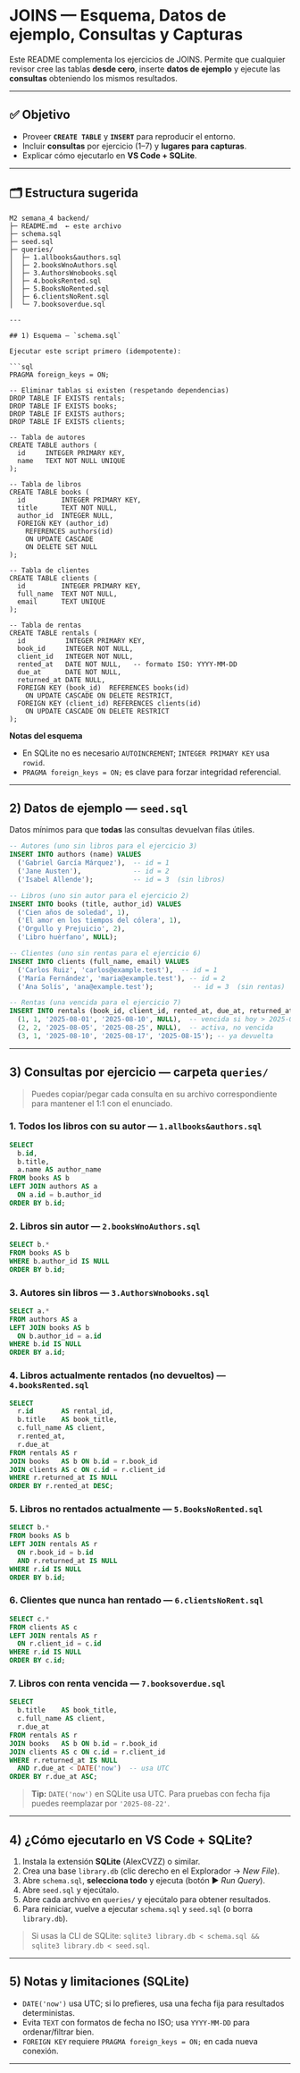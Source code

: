 # JOINS — Esquema, Datos de ejemplo, Consultas y Capturas

Este README complementa los ejercicios de JOINS. Permite que cualquier revisor cree las tablas **desde cero**, inserte **datos de ejemplo** y ejecute las **consultas** obteniendo los mismos resultados.

---

## ✅ Objetivo

- Proveer **`CREATE TABLE`** y **`INSERT`** para reproducir el entorno.
- Incluir **consultas** por ejercicio (1–7) y **lugares para capturas**.
- Explicar cómo ejecutarlo en **VS Code + SQLite**.

---

## 🗂️ Estructura sugerida

```
M2 semana_4 backend/
├─ README.md  ← este archivo
├─ schema.sql
├─ seed.sql
├─ queries/
│  ├─ 1.allbooks&authors.sql
│  ├─ 2.booksWnoAuthors.sql
│  ├─ 3.AuthorsWnobooks.sql
│  ├─ 4.booksRented.sql
│  ├─ 5.BooksNoRented.sql
│  ├─ 6.clientsNoRent.sql
│  └─ 7.booksoverdue.sql

---

## 1) Esquema — `schema.sql`

Ejecutar este script primero (idempotente):

```sql
PRAGMA foreign_keys = ON;

-- Eliminar tablas si existen (respetando dependencias)
DROP TABLE IF EXISTS rentals;
DROP TABLE IF EXISTS books;
DROP TABLE IF EXISTS authors;
DROP TABLE IF EXISTS clients;

-- Tabla de autores
CREATE TABLE authors (
  id     INTEGER PRIMARY KEY,
  name   TEXT NOT NULL UNIQUE
);

-- Tabla de libros
CREATE TABLE books (
  id         INTEGER PRIMARY KEY,
  title      TEXT NOT NULL,
  author_id  INTEGER NULL,
  FOREIGN KEY (author_id)
    REFERENCES authors(id)
    ON UPDATE CASCADE
    ON DELETE SET NULL
);

-- Tabla de clientes
CREATE TABLE clients (
  id         INTEGER PRIMARY KEY,
  full_name  TEXT NOT NULL,
  email      TEXT UNIQUE
);

-- Tabla de rentas
CREATE TABLE rentals (
  id          INTEGER PRIMARY KEY,
  book_id     INTEGER NOT NULL,
  client_id   INTEGER NOT NULL,
  rented_at   DATE NOT NULL,   -- formato ISO: YYYY-MM-DD
  due_at      DATE NOT NULL,
  returned_at DATE NULL,
  FOREIGN KEY (book_id)  REFERENCES books(id)
    ON UPDATE CASCADE ON DELETE RESTRICT,
  FOREIGN KEY (client_id) REFERENCES clients(id)
    ON UPDATE CASCADE ON DELETE RESTRICT
);
```

**Notas del esquema**

- En SQLite no es necesario `AUTOINCREMENT`; `INTEGER PRIMARY KEY` usa `rowid`.
- `PRAGMA foreign_keys = ON;` es clave para forzar integridad referencial.

---

## 2) Datos de ejemplo — `seed.sql`

Datos mínimos para que **todas** las consultas devuelvan filas útiles.

```sql
-- Autores (uno sin libros para el ejercicio 3)
INSERT INTO authors (name) VALUES
  ('Gabriel García Márquez'),  -- id = 1
  ('Jane Austen'),             -- id = 2
  ('Isabel Allende');          -- id = 3  (sin libros)

-- Libros (uno sin autor para el ejercicio 2)
INSERT INTO books (title, author_id) VALUES
  ('Cien años de soledad', 1),
  ('El amor en los tiempos del cólera', 1),
  ('Orgullo y Prejuicio', 2),
  ('Libro huérfano', NULL);

-- Clientes (uno sin rentas para el ejercicio 6)
INSERT INTO clients (full_name, email) VALUES
  ('Carlos Ruiz', 'carlos@example.test'),  -- id = 1
  ('María Fernández', 'maria@example.test'), -- id = 2
  ('Ana Solís', 'ana@example.test');          -- id = 3  (sin rentas)

-- Rentas (una vencida para el ejercicio 7)
INSERT INTO rentals (book_id, client_id, rented_at, due_at, returned_at) VALUES
  (1, 1, '2025-08-01', '2025-08-10', NULL),  -- vencida si hoy > 2025-08-10
  (2, 2, '2025-08-05', '2025-08-25', NULL),  -- activa, no vencida
  (3, 1, '2025-08-10', '2025-08-17', '2025-08-15'); -- ya devuelta
```

---

## 3) Consultas por ejercicio — carpeta `queries/`

> Puedes copiar/pegar cada consulta en su archivo correspondiente para mantener el 1:1 con el enunciado.

### 1. **Todos los libros con su autor** — `1.allbooks&authors.sql`

```sql
SELECT
  b.id,
  b.title,
  a.name AS author_name
FROM books AS b
LEFT JOIN authors AS a
  ON a.id = b.author_id
ORDER BY b.id;
```

### 2. **Libros sin autor** — `2.booksWnoAuthors.sql`

```sql
SELECT b.*
FROM books AS b
WHERE b.author_id IS NULL
ORDER BY b.id;
```

### 3. **Autores sin libros** — `3.AuthorsWnobooks.sql`

```sql
SELECT a.*
FROM authors AS a
LEFT JOIN books AS b
  ON b.author_id = a.id
WHERE b.id IS NULL
ORDER BY a.id;
```

### 4. **Libros actualmente rentados (no devueltos)** — `4.booksRented.sql`

```sql
SELECT
  r.id       AS rental_id,
  b.title    AS book_title,
  c.full_name AS client,
  r.rented_at,
  r.due_at
FROM rentals AS r
JOIN books   AS b ON b.id = r.book_id
JOIN clients AS c ON c.id = r.client_id
WHERE r.returned_at IS NULL
ORDER BY r.rented_at DESC;
```

### 5. **Libros no rentados actualmente** — `5.BooksNoRented.sql`

```sql
SELECT b.*
FROM books AS b
LEFT JOIN rentals AS r
  ON r.book_id = b.id
  AND r.returned_at IS NULL
WHERE r.id IS NULL
ORDER BY b.id;
```

### 6. **Clientes que nunca han rentado** — `6.clientsNoRent.sql`

```sql
SELECT c.*
FROM clients AS c
LEFT JOIN rentals AS r
  ON r.client_id = c.id
WHERE r.id IS NULL
ORDER BY c.id;
```

### 7. **Libros con renta vencida** — `7.booksoverdue.sql`

```sql
SELECT
  b.title    AS book_title,
  c.full_name AS client,
  r.due_at
FROM rentals AS r
JOIN books   AS b ON b.id = r.book_id
JOIN clients AS c ON c.id = r.client_id
WHERE r.returned_at IS NULL
  AND r.due_at < DATE('now')  -- usa UTC
ORDER BY r.due_at ASC;
```

> **Tip:** `DATE('now')` en SQLite usa UTC. Para pruebas con fecha fija puedes reemplazar por `'2025-08-22'`.

---

## 4) ¿Cómo ejecutarlo en VS Code + SQLite?

1. Instala la extensión **SQLite** (AlexCVZZ) o similar.
2. Crea una base `library.db` (clic derecho en el Explorador → *New File*).
3. Abre `schema.sql`, **selecciona todo** y ejecuta (botón ▶ *Run Query*).
4. Abre `seed.sql` y ejecútalo.
5. Abre cada archivo en `queries/` y ejecútalo para obtener resultados.
6. Para reiniciar, vuelve a ejecutar `schema.sql` y `seed.sql` (o borra `library.db`).

> Si usas la CLI de SQLite: `sqlite3 library.db < schema.sql && sqlite3 library.db < seed.sql`.

---

## 5) Notas y limitaciones (SQLite)

- `DATE('now')` usa UTC; si lo prefieres, usa una fecha fija para resultados deterministas.
- Evita `TEXT` con formatos de fecha no ISO; usa `YYYY-MM-DD` para ordenar/filtrar bien.
- `FOREIGN KEY` requiere `PRAGMA foreign_keys = ON;` en cada nueva conexión.

---

##
